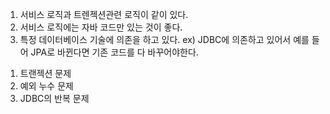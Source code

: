 1. 서비스 로직과 트렌젝션관련 로직이 같이 있다.
2. 서비스 로직에는 자바 코드만 있는 것이 좋다.
3. 특정 데이터베이스 기술에 의존을 하고 있다. ex) JDBC에 의존하고 있어서 예를 들어 JPA로 바뀐다면 기존 코드를 다 바꾸어야한다.


1) 트랜젝션 문제
2) 예외 누수 문제
3) JDBC의 반복 문제
